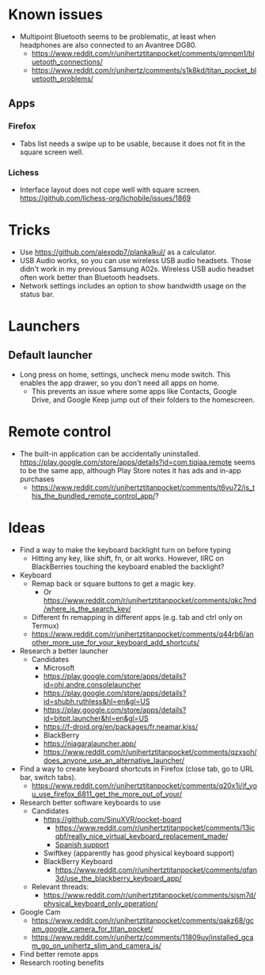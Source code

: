 # Known issues

* Multipoint Bluetooth seems to be problematic, at least when headphones are also connected to an Avantree DG80.
  * https://www.reddit.com/r/unihertztitanpocket/comments/qmnpm1/bluetooth_connections/
  * https://www.reddit.com/r/unihertz/comments/s1k8kd/titan_pocket_bluetooth_problems/

## Apps

### Firefox

* Tabs list needs a swipe up to be usable, because it does not fit in the square screen well.

### Lichess

* Interface layout does not cope well with square screen.
  https://github.com/lichess-org/lichobile/issues/1869

# Tricks

* Use https://github.com/alexpdp7/plankalkul/ as a calculator.
* USB Audio works, so you can use wireless USB audio headsets.
  Those didn't work in my previous Samsung A02s.
  Wireless USB audio headset often work better than Bluetooth headsets.
* Network settings includes an option to show bandwidth usage on the status bar.

# Launchers

## Default launcher

* Long press on home, settings, uncheck menu mode switch.
  This enables the app drawer, so you don't need all apps on home.
  * This prevents an issue where some apps like Contacts, Google Drive, and Google Keep jump out of their folders to the homescreen.

# Remote control

* The built-in application can be accidentally uninstalled.
  https://play.google.com/store/apps/details?id=com.tiqiaa.remote seems to be the same app, although Play Store notes it has ads and in-app purchases
  * https://www.reddit.com/r/unihertztitanpocket/comments/t6vu72/is_this_the_bundled_remote_control_app/?

# Ideas

* Find a way to make the keyboard backlight turn on before typing
  * Hitting any key, like shift, fn, or alt works.
    However, IIRC on BlackBerries touching the keyboard enabled the backlight?
* Keyboard
  * Remap back or square buttons to get a magic key.
    * Or https://www.reddit.com/r/unihertztitanpocket/comments/qkc7md/where_is_the_search_key/
  * Different fn remapping in different apps (e.g. tab and ctrl only on Termux)
  * https://www.reddit.com/r/unihertztitanpocket/comments/q44rb6/another_more_use_for_your_keyboard_add_shortcuts/
* Research a better launcher
  * Candidates
    * Microsoft
    * https://play.google.com/store/apps/details?id=ohi.andre.consolelauncher
    * https://play.google.com/store/apps/details?id=shubh.ruthless&hl=en&gl=US
    * https://play.google.com/store/apps/details?id=bitpit.launcher&hl=en&gl=US
    * https://f-droid.org/en/packages/fr.neamar.kiss/
    * BlackBerry
    * https://niagaralauncher.app/
    * https://www.reddit.com/r/unihertztitanpocket/comments/qzxsoh/does_anyone_use_an_alternative_launcher/
* Find a way to create keyboard shortcuts in Firefox (close tab, go to URL bar, switch tabs).
  * https://www.reddit.com/r/unihertztitanpocket/comments/q20x1i/if_you_use_firefox_6811_get_the_more_out_of_your/
* Research better software keyboards to use
  * Candidates
    * https://github.com/SinuXVR/pocket-board
      * https://www.reddit.com/r/unihertztitanpocket/comments/13icqbf/really_nice_virtual_keyboard_replacement_made/
      * [Spanish support](https://github.com/SinuXVR/pocket-board/pull/9)
    * Swiftkey (apparently has good physical keyboard support)
    * BlackBerry Keyboard
      * https://www.reddit.com/r/unihertztitanpocket/comments/qfan3d/use_the_blackberry_keyboard_app/
  * Relevant threads:
    * https://www.reddit.com/r/unihertztitanpocket/comments/sjsm7d/physical_keyboard_only_operation/
* Google Cam
  * https://www.reddit.com/r/unihertztitanpocket/comments/qakz68/gcam_google_camera_for_titan_pocket/
  * https://www.reddit.com/r/unihertz/comments/11809uy/installed_gcam_go_on_unihertz_slim_and_camera_is/
* Find better remote apps
* Research rooting benefits
